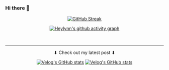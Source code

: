 ### Hi there 👋

<div align="center">
  
[![GitHub Streak](https://streak-stats.demolab.com/?user=shinheylynn&theme=holi-theme)](https://git.io/streak-stats)

[![Heylynn's github activity graph](https://github-readme-activity-graph.vercel.app/graph?username=shinheylynn&custom_title=This%20is%20how%20I%20roll%20🐌%20(Contribution%20Graph)&hide_border=true&title_color=fffff0&theme=tokyo-night)](https://github.com/shinheylynn/github-readme-activity-graph)

<br/>

---

⬇ Check out my latest post ⬇
<br/>

[![Velog's GitHub stats](https://velog-readme-stats.vercel.app/api/badge?name=shinheylynn)](https://velog.io/@heylub) 
[![Velog's GitHub stats](https://velog-readme-stats.vercel.app/api?name=heylub&color=dark)](https://github.com/shinheylynn/velog-readme-stats)

</div>
